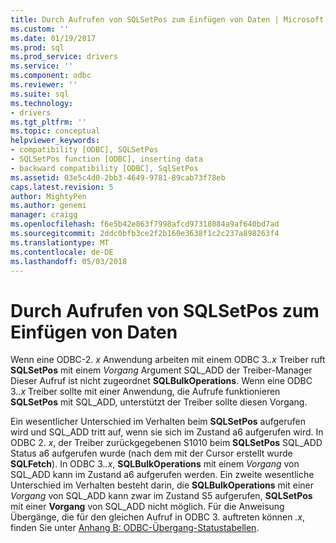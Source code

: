 ```yaml
---
title: Durch Aufrufen von SQLSetPos zum Einfügen von Daten | Microsoft Docs
ms.custom: ''
ms.date: 01/19/2017
ms.prod: sql
ms.prod_service: drivers
ms.service: ''
ms.component: odbc
ms.reviewer: ''
ms.suite: sql
ms.technology:
- drivers
ms.tgt_pltfrm: ''
ms.topic: conceptual
helpviewer_keywords:
- compatibility [ODBC], SQLSetPos
- SQLSetPos function [ODBC], inserting data
- backward compatibility [ODBC], SqlSetPos
ms.assetid: 03e5c4d0-2bb3-4649-9781-89cab73f78eb
caps.latest.revision: 5
author: MightyPen
ms.author: genemi
manager: craigg
ms.openlocfilehash: f6e5b42e863f7998afcd97318084a9af640bd7ad
ms.sourcegitcommit: 2ddc0bfb3ce2f2b160e3638f1c2c237a898263f4
ms.translationtype: MT
ms.contentlocale: de-DE
ms.lasthandoff: 05/03/2018
---
```

# <a name="calling-sqlsetpos-to-insert-data"></a>Durch Aufrufen von SQLSetPos zum Einfügen von Daten
Wenn eine ODBC-2. *x* Anwendung arbeiten mit einem ODBC 3.*.x* Treiber ruft **SQLSetPos** mit einem *Vorgang* Argument SQL_ADD der Treiber-Manager Dieser Aufruf ist nicht zugeordnet **SQLBulkOperations**. Wenn eine ODBC 3.*.x* Treiber sollte mit einer Anwendung, die Aufrufe funktionieren **SQLSetPos** mit SQL_ADD, unterstützt der Treiber sollte diesen Vorgang.  
  
 Ein wesentlicher Unterschied im Verhalten beim **SQLSetPos** aufgerufen wird und SQL_ADD tritt auf, wenn sie sich im Zustand a6 aufgerufen wird. In ODBC 2. *x*, der Treiber zurückgegebenen S1010 beim **SQLSetPos** SQL_ADD Status a6 aufgerufen wurde (nach dem mit der Cursor erstellt wurde **SQLFetch**). In ODBC 3.*.x*, **SQLBulkOperations** mit einem *Vorgang* von SQL_ADD kann im Zustand a6 aufgerufen werden. Ein zweite wesentliche Unterschied im Verhalten besteht darin, die **SQLBulkOperations** mit einer *Vorgang* von SQL_ADD kann zwar im Zustand S5 aufgerufen, **SQLSetPos** mit einer  **Vorgang** von SQL_ADD nicht möglich. Für die Anweisung Übergänge, die für den gleichen Aufruf in ODBC 3. auftreten können *.x*, finden Sie unter [Anhang B: ODBC-Übergang-Statustabellen](../../../odbc/reference/appendixes/appendix-b-odbc-state-transition-tables.md).
